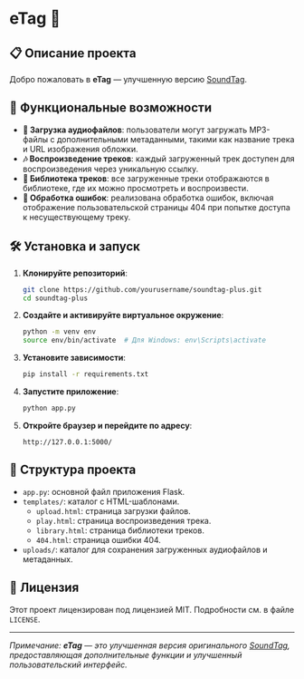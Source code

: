 # eTag 🎵

## 📋 Описание проекта

Добро пожаловать в **eTag** — улучшенную версию [SoundTag](https://soundtag.ru/).

## 🚀 Функциональные возможности

- **💾 Загрузка аудиофайлов**: пользователи могут загружать MP3-файлы с дополнительными метаданными, такими как название трека и URL изображения обложки.
- **🎶 Воспроизведение треков**: каждый загруженный трек доступен для воспроизведения через уникальную ссылку.
- **📂 Библиотека треков**: все загруженные треки отображаются в библиотеке, где их можно просмотреть и воспроизвести.
- **🔧 Обработка ошибок**: реализована обработка ошибок, включая отображение пользовательской страницы 404 при попытке доступа к несуществующему треку.

## 🛠️ Установка и запуск

1. **Клонируйте репозиторий**:

   ```bash
   git clone https://github.com/yourusername/soundtag-plus.git
   cd soundtag-plus
   ```

2. **Создайте и активируйте виртуальное окружение**:

   ```bash
   python -m venv env
   source env/bin/activate  # Для Windows: env\Scripts\activate
   ```

3. **Установите зависимости**:

   ```bash
   pip install -r requirements.txt
   ```

4. **Запустите приложение**:

   ```bash
   python app.py
   ```

5. **Откройте браузер и перейдите по адресу**:

   ```
   http://127.0.0.1:5000/
   ```

## 📂 Структура проекта

- `app.py`: основной файл приложения Flask.
- `templates/`: каталог с HTML-шаблонами.
  - `upload.html`: страница загрузки файлов.
  - `play.html`: страница воспроизведения трека.
  - `library.html`: страница библиотеки треков.
  - `404.html`: страница ошибки 404.
- `uploads/`: каталог для сохранения загруженных аудиофайлов и метаданных.

## 📝 Лицензия

Этот проект лицензирован под лицензией MIT. Подробности см. в файле `LICENSE`.

---

*Примечание: **eTag** — это улучшенная версия оригинального [SoundTag](https://soundtag.ru/), предоставляющая дополнительные функции и улучшенный пользовательский интерфейс.*

